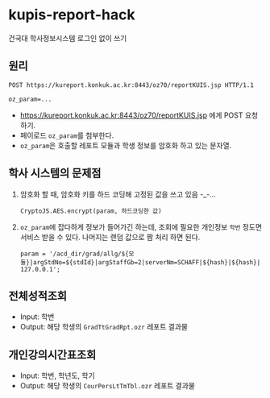 # kupis-report-hack
건국대 학사정보시스템 로그인 없이 쓰기

## 원리

```http
POST https://kureport.konkuk.ac.kr:8443/oz70/reportKUIS.jsp HTTP/1.1

oz_param=...
```

- https://kureport.konkuk.ac.kr:8443/oz70/reportKUIS.jsp 에게 POST 요청하기.
- 페이로드 `oz_param`를 첨부한다.
- `oz_param`은 호출할 레포트 모듈과 학생 정보를 암호화 하고 있는 문자열.

## 학사 시스템의 문제점

1. 암호화 할 때, 암호화 키를 하드 코딩해 고정된 값을 쓰고 있음 -_-...

    `CryptoJS.AES.encrypt(param, 하드코딩한 값)`

   
2.  `oz_param`에 잡다하게 정보가 들어가긴 하는데, 조회에 필요한 개인정보 `학번` 정도면 서비스 받을 수 있다. 나머지는 랜덤 값으로 짬 처리 하면 된다.

    `param = '/acd_dir/grad/allg/${모듈}|argStdNo=${stdId}|argStaffGb=2|serverNm=SCHAFF|${hash}|${hash}|127.0.0.1';`


## 전체성적조회

- Input: 학번
- Output: 해당 학생의 `GradTtGradRpt.ozr` 레포트 결과물

## 개인강의시간표조회

- Input: 학번, 학년도, 학기
- Output: 해당 학생의 `CourPersLtTmTbl.ozr` 레포트 결과물
